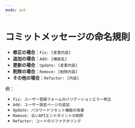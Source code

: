 ```yaml
---
mode: ask
---
```

# コミットメッセージの命名規則

- **修正の場合**：`Fix: [変更内容]`
- **追加の場合**：`Add: [機能名]`
- **更新の場合**：`Update: [変更内容]`
- **削除の場合**：`Remove: [削除内容]`
- **その他の場合**：`Refactor: [内容]`

例：
- `Fix: ユーザー登録フォームのバリデーションエラー修正`
- `Add: ユーザー設定ページの追加`
- `Update: パスワードリセット機能の改善`
- `Remove: 古いAPIエンドポイントの削除`
- `Refactor: コードのリファクタリング`
